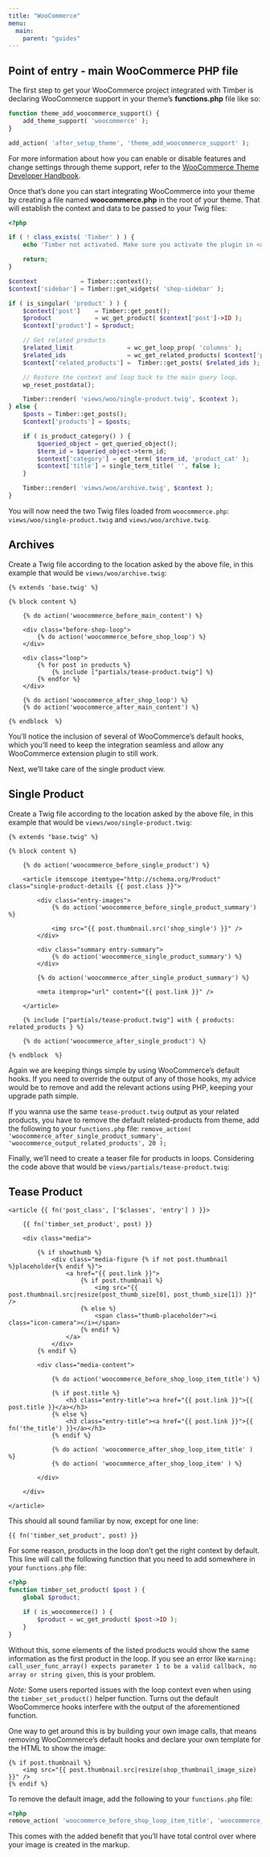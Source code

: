 ```yaml
---
title: "WooCommerce"
menu:
  main:
    parent: "guides"
---
```


## Point of entry - main WooCommerce PHP file

The first step to get your WooCommerce project integrated with Timber is declaring WooCommerce support in your theme’s **functions.php** file like so:

```php
function theme_add_woocommerce_support() {
    add_theme_support( 'woocommerce' );
}

add_action( 'after_setup_theme', 'theme_add_woocommerce_support' );
```

For more information about how you can enable or disable features and change settings through theme support, refer to the [WooCommerce Theme Developer Handbook](https://docs.woocommerce.com/document/woocommerce-theme-developer-handbook).

Once that’s done you can start integrating WooCommerce into your theme by creating a file named **woocommerce.php** in the root of your theme. That will establish the context and data to be passed to your Twig files:

```php
<?php

if ( ! class_exists( 'Timber' ) ) {
    echo 'Timber not activated. Make sure you activate the plugin in <a href="/wp-admin/plugins.php#timber">/wp-admin/plugins.php</a>';

    return;
}

$context            = Timber::context();
$context['sidebar'] = Timber::get_widgets( 'shop-sidebar' );

if ( is_singular( 'product' ) ) {
    $context['post']    = Timber::get_post();
    $product            = wc_get_product( $context['post']->ID );
    $context['product'] = $product;

    // Get related products
    $related_limit               = wc_get_loop_prop( 'columns' );
    $related_ids                 = wc_get_related_products( $context['post']->id, $related_limit );
    $context['related_products'] =  Timber::get_posts( $related_ids );

    // Restore the context and loop back to the main query loop.
    wp_reset_postdata();

    Timber::render( 'views/woo/single-product.twig', $context );
} else {
    $posts = Timber::get_posts();
    $context['products'] = $posts;

    if ( is_product_category() ) {
        $queried_object = get_queried_object();
        $term_id = $queried_object->term_id;
        $context['category'] = get_term( $term_id, 'product_cat' );
        $context['title'] = single_term_title( '', false );
    }

    Timber::render( 'views/woo/archive.twig', $context );
}
```

You will now need the two Twig files loaded from `woocommerce.php`: `views/woo/single-product.twig` and `views/woo/archive.twig`.

## Archives

Create a Twig file according to the location asked by the above file, in this example that would be `views/woo/archive.twig`:

```twig
{% extends 'base.twig' %}

{% block content %}

    {% do action('woocommerce_before_main_content') %}

    <div class="before-shop-loop">
        {% do action('woocommerce_before_shop_loop') %}
    </div>

    <div class="loop">
        {% for post in products %}
            {% include ["partials/tease-product.twig"] %}
        {% endfor %}
    </div>

    {% do action('woocommerce_after_shop_loop') %}
    {% do action('woocommerce_after_main_content') %}

{% endblock  %}
```

You’ll notice the inclusion of several of WooCommerce’s default hooks, which you’ll need to keep the integration seamless and allow any WooCommerce extension plugin to still work.

Next, we’ll take care of the single product view.

## Single Product

Create a Twig file according to the location asked by the above file, in this example that would be `views/woo/single-product.twig`:

```twig
{% extends "base.twig" %}

{% block content %}

    {% do action('woocommerce_before_single_product') %}

    <article itemscope itemtype="http://schema.org/Product" class="single-product-details {{ post.class }}">

        <div class="entry-images">
            {% do action('woocommerce_before_single_product_summary') %}

            <img src="{{ post.thumbnail.src('shop_single') }}" />
        </div>

        <div class="summary entry-summary">
            {% do action('woocommerce_single_product_summary') %}
        </div>

        {% do action('woocommerce_after_single_product_summary') %}

        <meta itemprop="url" content="{{ post.link }}" />

    </article>

    {% include ["partials/tease-product.twig"] with { products: related_products } %}

    {% do action('woocommerce_after_single_product') %}

{% endblock  %}
```

Again we are keeping things simple by using WooCommerce’s default hooks. If you need to override the output of any of those hooks, my advice would be to remove and add the relevant actions using PHP, keeping your upgrade path simple.

If you wanna use the same `tease-product.twig` output as your related products, you have to remove the default related-products from theme, add the following to your `functions.php` file:
`remove_action( 'woocommerce_after_single_product_summary', 'woocommerce_output_related_products', 20 );`

Finally, we’ll need to create a teaser file for products in loops. Considering the code above that would be `views/partials/tease-product.twig`:

## Tease Product

```twig
<article {{ fn('post_class', ['$classes', 'entry'] ) }}>

    {{ fn('timber_set_product', post) }}

    <div class="media">

        {% if showthumb %}
            <div class="media-figure {% if not post.thumbnail %}placeholder{% endif %}">
                <a href="{{ post.link }}">
                    {% if post.thumbnail %}
                        <img src="{{ post.thumbnail.src|resize(post_thumb_size[0], post_thumb_size[1]) }}" />
                    {% else %}
                        <span class="thumb-placeholder"><i class="icon-camera"></i></span>
                    {% endif %}
                </a>
            </div>
        {% endif %}

        <div class="media-content">

            {% do action('woocommerce_before_shop_loop_item_title') %}

            {% if post.title %}
                <h3 class="entry-title"><a href="{{ post.link }}">{{ post.title }}</a></h3>
            {% else %}
                <h3 class="entry-title"><a href="{{ post.link }}">{{ fn('the_title') }}</a></h3>
            {% endif %}

            {% do action( 'woocommerce_after_shop_loop_item_title' ) %}
            {% do action( 'woocommerce_after_shop_loop_item' ) %}

        </div>

    </div>

</article>
```

This should all sound familiar by now, except for one line:

```twig
{{ fn('timber_set_product', post) }}
```

For some reason, products in the loop don’t get the right context by default. This line will call the following function that you need to add somewhere in your `functions.php` file:

```php
<?php
function timber_set_product( $post ) {
    global $product;

    if ( is_woocommerce() ) {
        $product = wc_get_product( $post->ID );
    }
}
```

Without this, some elements of the listed products would show the same information as the first product in the loop. If you see an error like `Warning: call_user_func_array() expects parameter 1 to be a valid callback, no array or string given`, this is your problem.

*Note:* Some users reported issues with the loop context even when using the `timber_set_product()` helper function. Turns out the default WooCommerce hooks interfere with the output of the aforementioned function.

One way to get around this is by building your own image calls, that means removing WooCommerce’s default hooks and declare your own template for the HTML to show the image:

```twig
{% if post.thumbnail %}
    <img src="{{ post.thumbnail.src|resize(shop_thumbnail_image_size) }}" />
{% endif %}
```

To remove the default image, add the following to your `functions.php` file:

```php
<?php
remove_action( 'woocommerce_before_shop_loop_item_title', 'woocommerce_template_loop_product_thumbnail' );
```

This comes with the added benefit that you’ll have total control over where your image is created in the markup.
